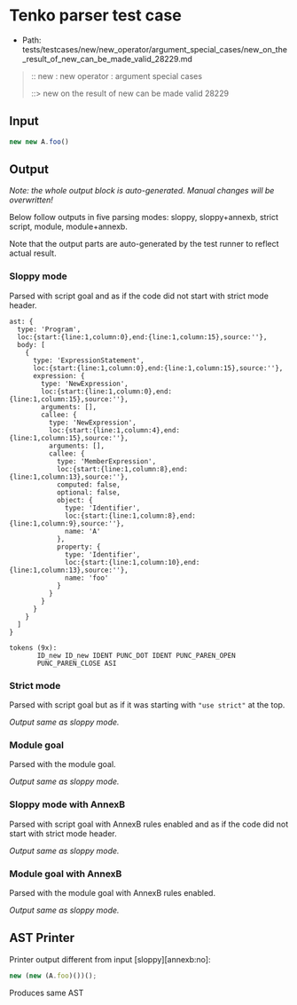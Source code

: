 # Tenko parser test case

- Path: tests/testcases/new/new_operator/argument_special_cases/new_on_the_result_of_new_can_be_made_valid_28229.md

> :: new : new operator : argument special cases
>
> ::> new on the result of new can be made valid 28229

## Input

`````js
new new A.foo()
`````

## Output

_Note: the whole output block is auto-generated. Manual changes will be overwritten!_

Below follow outputs in five parsing modes: sloppy, sloppy+annexb, strict script, module, module+annexb.

Note that the output parts are auto-generated by the test runner to reflect actual result.

### Sloppy mode

Parsed with script goal and as if the code did not start with strict mode header.

`````
ast: {
  type: 'Program',
  loc:{start:{line:1,column:0},end:{line:1,column:15},source:''},
  body: [
    {
      type: 'ExpressionStatement',
      loc:{start:{line:1,column:0},end:{line:1,column:15},source:''},
      expression: {
        type: 'NewExpression',
        loc:{start:{line:1,column:0},end:{line:1,column:15},source:''},
        arguments: [],
        callee: {
          type: 'NewExpression',
          loc:{start:{line:1,column:4},end:{line:1,column:15},source:''},
          arguments: [],
          callee: {
            type: 'MemberExpression',
            loc:{start:{line:1,column:8},end:{line:1,column:13},source:''},
            computed: false,
            optional: false,
            object: {
              type: 'Identifier',
              loc:{start:{line:1,column:8},end:{line:1,column:9},source:''},
              name: 'A'
            },
            property: {
              type: 'Identifier',
              loc:{start:{line:1,column:10},end:{line:1,column:13},source:''},
              name: 'foo'
            }
          }
        }
      }
    }
  ]
}

tokens (9x):
       ID_new ID_new IDENT PUNC_DOT IDENT PUNC_PAREN_OPEN
       PUNC_PAREN_CLOSE ASI
`````

### Strict mode

Parsed with script goal but as if it was starting with `"use strict"` at the top.

_Output same as sloppy mode._

### Module goal

Parsed with the module goal.

_Output same as sloppy mode._

### Sloppy mode with AnnexB

Parsed with script goal with AnnexB rules enabled and as if the code did not start with strict mode header.

_Output same as sloppy mode._

### Module goal with AnnexB

Parsed with the module goal with AnnexB rules enabled.

_Output same as sloppy mode._

## AST Printer

Printer output different from input [sloppy][annexb:no]:

````js
new (new (A.foo)())();
````

Produces same AST
